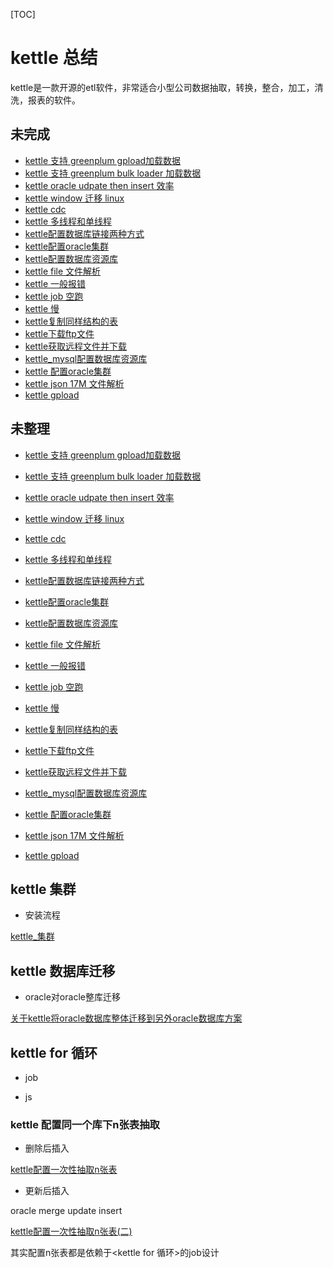 [TOC]



# kettle 总结

kettle是一款开源的etl软件，非常适合小型公司数据抽取，转换，整合，加工，清洗，报表的软件。



## 未完成

- [kettle 支持 greenplum gpload加载数据](../20170504/kettle_greenplum_gpload.md)
- [kettle 支持 greenplum bulk loader 加载数据](../20170504/kettle_greenplum_bulk_loader.md)
- [kettle oracle udpate then insert 效率](../20170504/kettle_oracle_update_then_insert.md)
- [kettle window 迁移 linux](../20170504/kettle_迁移.md)
- [kettle cdc](../20170504/kettle_cdc.md)
- [kettle 多线程和单线程](../20170504/kettle_multiprocess_or_Single_Process.md)
- [kettle配置数据库链接两种方式](../20180615/kettle配置数据库链接两种方式.md)
- [kettle配置oracle集群](../20180615/kettle配置oracle集群.md)
- [kettle配置数据库资源库](../20180615/kettle配置数据库资源库.md)
- [kettle file 文件解析](../20170504/kettle_file_analysis.md)
- [kettle 一般报错](../20170504/kettle_errors.md)
- [kettle job 空跑](../20170504/kettle_job_避免空跑.md)
- [kettle 慢](../20170504/kettle_确定_效率慢_方法.md)
- [kettle复制同样结构的表](../20170504/kettle_copy_lot's_table.md)
- [kettle下载ftp文件](../20170504/kettle下载ftp文件.md)
- [kettle获取远程文件并下载](../20170504/kettle获取远程文件并下载.md)
- [kettle_mysql配置数据库资源库](../20170504/kettle_mysql_配置数据库资源库.md)
- [kettle 配置oracle集群](../img_src/kettle配置oracle集群方式.md)
- [kettle json 17M 文件解析](../20170504/kettle_17Mjson文件解析.md)
- [kettle gpload](../20170504/KETTLE_GPLOAD_LOAD.md)



## 未整理

- [kettle 支持 greenplum gpload加载数据](../20170504/kettle_greenplum_gpload.md)
- [kettle 支持 greenplum bulk loader 加载数据](../20170504/kettle_greenplum_bulk_loader.md)
- [kettle oracle udpate then insert 效率](../20170504/kettle_oracle_update_then_insert.md)
- [kettle window 迁移 linux](../20170504/kettle_迁移.md)
- [kettle cdc](../20170504/kettle_cdc.md)
- [kettle 多线程和单线程](../20170504/kettle_multiprocess_or_Single_Process.md)

- [kettle配置数据库链接两种方式](../20180615/kettle配置数据库链接两种方式.md)
- [kettle配置oracle集群](../20180615/kettle配置oracle集群.md)
- [kettle配置数据库资源库](../20180615/kettle配置数据库资源库.md)
- [kettle file 文件解析](../20170504/kettle_file_analysis.md)
- [kettle 一般报错](../20170504/kettle_errors.md)

- [kettle job 空跑](../20170504/kettle_job_避免空跑.md)
- [kettle 慢](../20170504/kettle_确定_效率慢_方法.md)
- [kettle复制同样结构的表](../20170504/kettle_copy_lot's_table.md)
- [kettle下载ftp文件](../20170504/kettle下载ftp文件.md)
- [kettle获取远程文件并下载](../20170504/kettle获取远程文件并下载.md)
- [kettle_mysql配置数据库资源库](../20170504/kettle_mysql_配置数据库资源库.md)
- [kettle 配置oracle集群](../img_src/kettle配置oracle集群方式.md)
- [kettle json 17M 文件解析](../20170504/kettle_17Mjson文件解析.md)
- [kettle gpload](../20170504/KETTLE_GPLOAD_LOAD.md)




## kettle 集群

- 安装流程

[kettle_集群](../20180626/kettle_集群.md)

## kettle 数据库迁移

- oracle对oracle整库迁移

[关于kettle将oracle数据库整体迁移到另外oracle数据库方案](../20180622/关于kettle将oracle数据库整体迁移到另外oracle数据库方案.md)


## kettle for 循环

- job

- js



### kettle 配置同一个库下n张表抽取

- 删除后插入

[kettle配置一次性抽取n张表](../20180616/kettle配置一次性抽取n张表.md)

- 更新后插入

oracle merge update insert

[kettle配置一次性抽取n张表(二)](../20180619/kettle配置一次性抽取n张表(二).md)


其实配置n张表都是依赖于<kettle for 循环>的job设计


